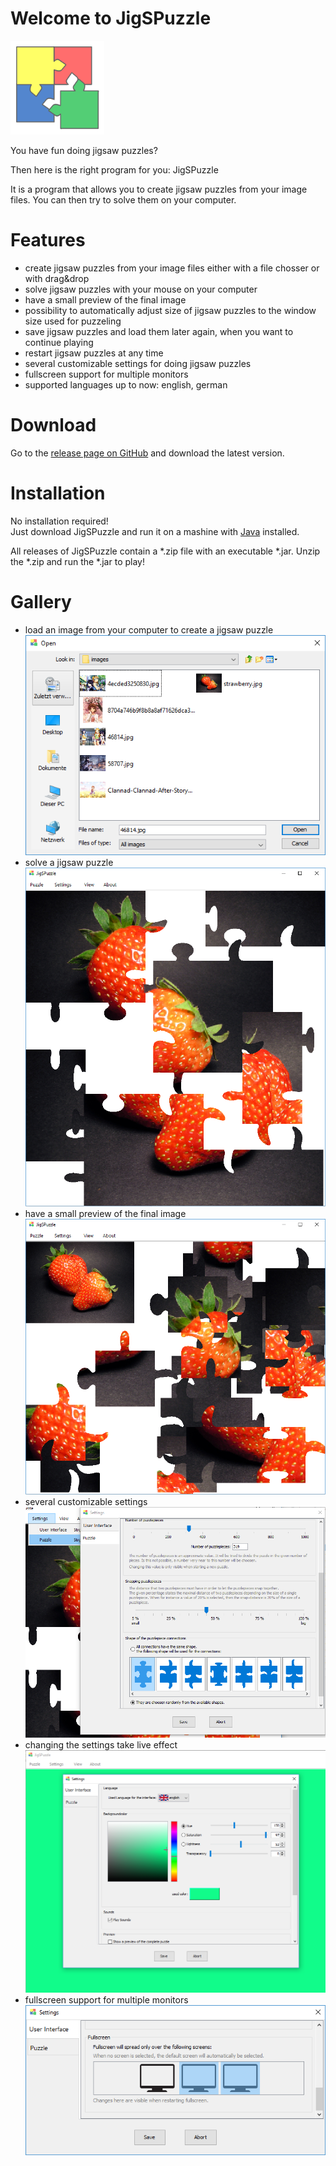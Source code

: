 # Welcome to JigSPuzzle

<img src="https://github.com/RoseTec/JigSPuzzle/blob/master/src/main/resources/images/icon.png?raw=true" height="150" width="150" />

You have fun doing jigsaw puzzles?

Then here is the right program for you: JigSPuzzle

It is a program that allows you to create jigsaw puzzles from your image files. You can then try to solve them on your computer.

# Features

- create jigsaw puzzles from your image files either with a file chosser or with drag&drop
- solve jigsaw puzzles with your mouse on your computer
- have a small preview of the final image
- possibility to automatically adjust size of jigsaw puzzles to the window size used for puzzeling
- save jigsaw puzzles and load them later again, when you want to continue playing
- restart jigsaw puzzles at any time
- several customizable settings for doing jigsaw puzzles
- fullscreen support for multiple monitors
- supported languages up to now: english, german

# Download
Go to the [release page on GitHub](https://github.com/RoseTec/JigSPuzzle/releases) and download the latest version.

# Installation
No installation required!<br/>
Just download JigSPuzzle and run it on a mashine with [Java](https://java.com/download/) installed.

All releases of JigSPuzzle contain a \*.zip file with an executable \*.jar. Unzip the \*.zip and run the \*.jar to play!

# Gallery
- load an image from your computer to create a jigsaw puzzle<br/>![load](images/loading.png)
- solve a jigsaw puzzle<br/>![jigsaw](images/main.png)
- have a small preview of the final image<br/>![preview](images/preview.png)
- several customizable settings<br/>![custom settings](images/settings_puzzle.png)
- changing the settings take live effect<br/>![live changes](images/settings_live_change.png)
- fullscreen support for multiple monitors<br/>![multiple monitors](images/multi_fullscreen.png)
